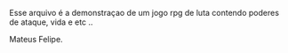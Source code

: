 Esse arquivo é a demonstraçao de um jogo rpg de luta contendo poderes de ataque, vida e etc ..


Mateus Felipe.

